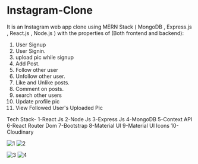 

# Instagram-Clone
 It is an Instagram web app clone using MERN Stack ( MongoDB , Express.js , React.js , Node.js ) with the properties of (Both frontend and backend):
1. User Signup 
2. User Signin.
3. upload pic while signup
4. Add Post.
5. Follow other user
6.  Unfollow other user.
7. Like and Unlike posts.
8. Comment on posts.
9. search other users
10. Update profile pic
11. View Followed User's Uploaded Pic


Tech Stack-
  1-React Js
  2-Node Js
  3-Express Js
  4-MongoDB
  5-Context API
  6-React Router Dom
  7-Bootstrap
  8-Material UI
  9-Material UI Icons
  10-Cloudinary


![1](https://user-images.githubusercontent.com/71556166/130275400-10e97509-1d90-48b8-98cd-732fc6d98b98.png)
![2](https://user-images.githubusercontent.com/71556166/130275978-d0e943f8-d991-401e-9c82-a810e5cfa76e.png)

![3](https://user-images.githubusercontent.com/71556166/130276893-c6b7ff18-54e3-4df1-a726-35556fc9d69c.png)
![4](https://user-images.githubusercontent.com/71556166/130276962-366c81df-166b-4418-8f33-2bdcbcc31767.png)

